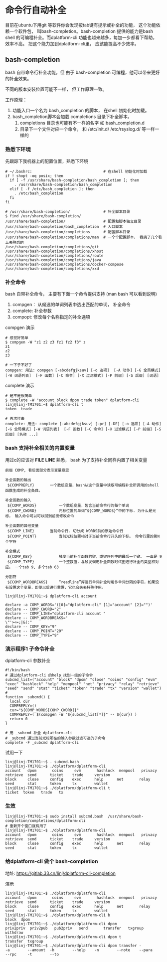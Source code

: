 # 命令行自动补全

  目前在ubuntu下用git 等软件你会发现按tab键有提示或补全的功能， 这个功能依赖一个软件包， 叫bash-completion。bash-completion 提供的能力是bash shell 的可编程补全。而dplatform-cli 功能也越来越多，每加一步都看下帮助， 效率不高。 把这个能力加到dplatform-cli里， 应该能提高不少效率。

## bash-completion

bash 自带命令行补全功能，但 由于 bash-completion 可编程，他可以带来更好的补全效果。 

不同的版本安装位置可能不一样， 但工作原理一致。

工作原理：
  1. 功能入口一个名为 bash_completion 的脚本， 在shell 初始化时加载。
  1. bash_completion脚本会加载 completions 目录下补全脚本。 
     1. completions 目录也可能有不一样的名字 如 bash_completion.d
     1. 目录下一个文件对应一个命令， 和 /etc/init.d/ /etc/rsyslog.d/ 等一样一样的
  
### 熟悉下环境

 先跟踪下我机器上的配置位置，熟悉下环境
``` 
# ~/.bashrc:                                # 在shell 初始化时加载
if ! shopt -oq posix; then
  if [ -f /usr/share/bash-completion/bash_completion ]; then
    . /usr/share/bash-completion/bash_completion
  elif [ -f /etc/bash_completion ]; then
    . /etc/bash_completion
  fi
fi

# /usr/share/bash-completion/               # 补全脚本目录
$ find /usr/share/bash-completion/ 
/usr/share/bash-completion/                 # 配置和脚本独立目录
/usr/share/bash-completion/bash_completion  # 入口脚本
/usr/share/bash-completion/completions      # 配置脚本目录
/usr/share/bash-completion/completions/man  # 一个个配置脚本， 我挑了几个看上去熟悉的
/usr/share/bash-completion/completions/git
/usr/share/bash-completion/completions/xhost
/usr/share/bash-completion/completions/route
/usr/share/bash-completion/completions/java
/usr/share/bash-completion/completions/docker-compose
/usr/share/bash-completion/completions/xxd
```

### 补全命令

bash 自带补全命令， 主要有下面一个命令提供支持 (man bash 可以看到说明)
 1. compgen： 从候选的单词列表中选出匹配的单词， 补全命令
 1. complete: 补全参数
 1. compopt:  修改每个名称指定的补全选项

compgen 演示
```
# 感觉好简单
$ compgen -W "z1 z2 z3 fz1 fz2 f3" z
z1
z2
z3

# 一下子不好了
compgen: 用法: compgen [-abcdefgjksuv] [-o 选项]  [-A 动作] [-G 全局模式] [-W 词语列表]  [-F 函数] [-C 命令] [-X 过滤模式] [-P 前缀] [-S 后缀] [词语]
```

complete 演示
```
# 是不是很简单
$ complete -W "account block dpom trade token" dplatform-cli
linj@linj-TM1701:~$ dplatform-cli t
token  trade  

# 再次打击
complete: 用法: complete [-abcdefgjksuv] [-pr] [-DE] [-o 选项] [-A 动作] [-G 全局模式] [-W 词语列表]  [-F 函数] [-C 命令] [-X 过滤模式] [-P 前缀] [-S 后缀] [名称 ...]
```

### bash 支持补全相关的内置变量

用过c的应该对 __FILE__ __LINE__ 熟悉， bash 为了支持补全同样内置了相关变量

```
前缀 COMP, 看后面部分表示变量意思

补全函数的输出
 ${COMPREPLY}   	一个数组变量，bash从这个变量中读取可编程补全所调用的shell函数生成的补全条目。

补全函数的输入
 ${COMP_WORDS}          一个数组变量，包含当前命令行的每个单词 
 ${COMP_CWORD}          光标位置的单词“${COMP_WORDS}”中的下标. 为什么是光标， 输入命令可以可以回到前面修改命令

补全函数的其他变量
 ${COMP_LINE}		当前命令行. 切分成 WORDS前的原始命令行
 ${COMP_POINT}          当前光标位置相对于当前命令行开头的下标。 命令行里的第N个字符

补全模式
 ${COMP_KEY}            触发当前补全函数的键，或键序列中的最后一个键。 一直是 9
 ${COMP_TYPE}           一个整数值，与触发调用补全函数时试图进行补全的类型相对应。 一个tab 9, 多个tab 63

分割符
 ${COMP_WORDBREAKS}     “readline”库进行单词补全时用作单词分隔的字符，如果没有设置这个变量，即使以后进行重置，它也会失去特殊作用。
```

```
linj@linj-TM1701:~$ dplatform-cli account 

declare -a COMP_WORDS='([0]="dplatform-cli" [1]="account" [2]="")'
declare -- COMP_CWORD="2"
declare -- COMP_LINE="dplatform-cli account "
declare -- COMP_WORDBREAKS=" 	
\"'><=;|&(:"
declare -- COMP_KEY="9"
declare -- COMP_POINT="20"
declare -- COMP_TYPE="9"
```

### 演示程序1 子命令补全

dplatform-cli 参数补全
```
#!/bin/bash
# 通过dplatform-cli 的help 找到一级的子命令
subcmd_list=("account" "block" "dpom" "close" "coins" "config" "evm" "exec" "hashlock" "help" "mempool" "net" "privacy" "relay" "retrieve" "seed" "send" "stat" "ticket" "token" "trade" "tx" "version" "wallet")
#
function _subcmd() {
  local cur
  COMPREPLY=()
  cur="${COMP_WORDS[COMP_CWORD]}"
  COMPREPLY=( $(compgen -W "${subcmd_list[*]}" -- ${cur}) )
  return 0
}

# 用 _subcmd 补全 dplatform-cli
# _subcmd 通过当前光标所在的输入参数过滤可选的子命令
complete -F _subcmd dplatform-cli
```

试用一下
```
linj@linj-TM1701:~$ . subcmd.bash  
linj@linj-TM1701:~$ ./dplatform/dplatform-cli 
account   dpom       coins     evm       hashlock  mempool   privacy   retrieve  send      ticket    trade     version   
block     close     config    exec      help      net       relay     seed      stat      token     tx        wallet    
linj@linj-TM1701:~$ ./dplatform/dplatform-cli t
ticket  token   trade   tx      
```

### 生效

```
linj@linj-TM1701:~$ sudo install subcmd.bash  /usr/share/bash-completion/completions/dplatform-cli
# 重新开个窗口就有用了
linj@linj-TM1701:~$ ./dplatform/dplatform-cli 
account   dpom       coins     evm       hashlock  mempool   privacy   retrieve  send      ticket    trade     version   
block     close     config    exec      help      net       relay     seed      stat      token     tx        wallet    
```

### 给dplatform-cli 做个 bash-completion


 地址: https://gitlab.33.cn/linj/dplatform-cli-completion

演示
```
linj@linj-TM1701:~$ ./dplatform/dplatform-cli 
account   dpom       coins     evm       hashlock  mempool   privacy   retrieve  send      ticket    trade     version   
block     close     config    exec      help      net       relay     seed      stat      token     tx        wallet    
linj@linj-TM1701:~$ ./dplatform/dplatform-cli b
block  dpom    
linj@linj-TM1701:~$ ./dplatform/dplatform-cli dpom 
priv2priv  priv2pub   pub2priv   send       transfer   txgroup    withdraw   
linj@linj-TM1701:~$ ./dplatform/dplatform-cli dpom t
transfer  txgroup   
linj@linj-TM1701:~$ ./dplatform/dplatform-cli dpom transfer -
-a        --amount  -h        --help    -n        --note    --para    --rpc     -t        --to  
```

